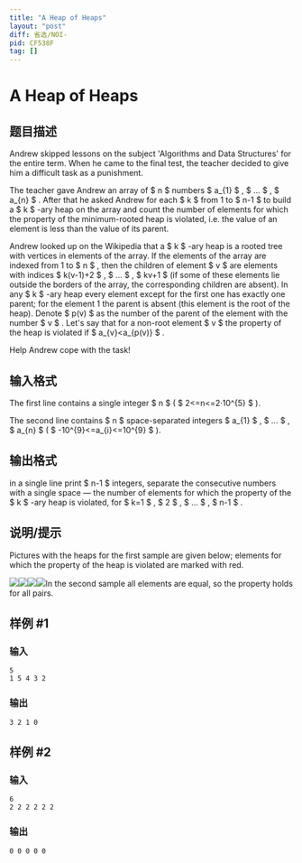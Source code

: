 ```yaml
---
title: "A Heap of Heaps"
layout: "post"
diff: 省选/NOI-
pid: CF538F
tag: []
---
```


# A Heap of Heaps

## 题目描述

Andrew skipped lessons on the subject 'Algorithms and Data Structures' for the entire term. When he came to the final test, the teacher decided to give him a difficult task as a punishment.

The teacher gave Andrew an array of $ n $ numbers $ a_{1} $ , $ ... $ , $ a_{n} $ . After that he asked Andrew for each $ k $ from 1 to $ n-1 $ to build a $ k $ -ary heap on the array and count the number of elements for which the property of the minimum-rooted heap is violated, i.e. the value of an element is less than the value of its parent.

Andrew looked up on the Wikipedia that a $ k $ -ary heap is a rooted tree with vertices in elements of the array. If the elements of the array are indexed from 1 to $ n $ , then the children of element $ v $ are elements with indices $ k(v-1)+2 $ , $ ... $ , $ kv+1 $ (if some of these elements lie outside the borders of the array, the corresponding children are absent). In any $ k $ -ary heap every element except for the first one has exactly one parent; for the element 1 the parent is absent (this element is the root of the heap). Denote $ p(v) $ as the number of the parent of the element with the number $ v $ . Let's say that for a non-root element $ v $ the property of the heap is violated if $ a_{v}&lt;a_{p(v)} $ .

Help Andrew cope with the task!

## 输入格式

The first line contains a single integer $ n $ ( $ 2<=n<=2·10^{5} $ ).

The second line contains $ n $ space-separated integers $ a_{1} $ , $ ... $ , $ a_{n} $ ( $ -10^{9}<=a_{i}<=10^{9} $ ).

## 输出格式

in a single line print $ n-1 $ integers, separate the consecutive numbers with a single space — the number of elements for which the property of the $ k $ -ary heap is violated, for $ k=1 $ , $ 2 $ , $ ... $ , $ n-1 $ .

## 说明/提示

Pictures with the heaps for the first sample are given below; elements for which the property of the heap is violated are marked with red.

 ![](https://cdn.luogu.com.cn/upload/vjudge_pic/CF538F/93339df0bb68880a8de271a66f4adc3a53f4751c.png)![](https://cdn.luogu.com.cn/upload/vjudge_pic/CF538F/09a247d73f8afabd6ccdbd7561ab6cba57bb254c.png)![](https://cdn.luogu.com.cn/upload/vjudge_pic/CF538F/3c0e248cafc99373f75eddf4c10072a9aa8272ce.png)![](https://cdn.luogu.com.cn/upload/vjudge_pic/CF538F/7432dc3933cf2b180164676f7f3edca3f7ec9ee0.png)In the second sample all elements are equal, so the property holds for all pairs.

## 样例 #1

### 输入

```
5
1 5 4 3 2

```

### 输出

```
3 2 1 0

```

## 样例 #2

### 输入

```
6
2 2 2 2 2 2

```

### 输出

```
0 0 0 0 0

```

